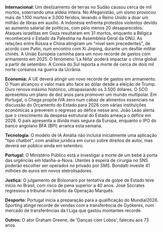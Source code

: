 **Internacional:** Um deslizamento de terras no Sudão causou cerca de mil mortos, soterrando uma aldeia inteira. No Afeganistão, um sismo provocou mais de 1.100 mortos e 3.000 feridos, levando o Reino Unido a doar um milhão de libras em auxílio. A Indonésia enfrenta protestos violentos devido ao aumento salarial de políticos, com pelo menos 20 desaparecidos. Ataques israelitas em Gaza resultaram em 31 mortos, enquanto a Bélgica reconhecerá o Estado da Palestina na Assembleia Geral da ONU. As relações entre Rússia e China atingiram um "nível sem precedentes", de acordo com Putin, num encontro com Xi Jinping, durante um desfile militar chinês. A União Europeia caminha para um novo recorde de gastos com armamento em 2025. O fenómeno 'La Niña' poderá impactar o clima global a partir de setembro. A Coreia do Sul reporta a morte de cerca de dois mil norte-coreanos na guerra da Ucrânia.

**Economia:** A UE deverá atingir um novo recorde de gastos em armamento. O Yuan alcançou o valor mais alto face ao dólar desde a eleição de Trump. Ouro renova máximo histórico, ultrapassando os 3.500 dólares. O SCO apresentou um plano de dez anos para promover um mundo multipolar. Em Portugal, o Chega propõe IVA zero num cabaz de alimentos essenciais na discussão do Orçamento do Estado para 2026 com várias instituições económicas a preverem o regresso ao défice nesse ano. João Leão alerta que o crescimento da despesa estrutural do Estado ameaça o défice em 2026. O país apresenta a dívida mais segura da Europa, enquanto o IPO do banco angolano BFA (BPI) arranca esta semana.

**Tecnologia:** O modelo de IA Amália não incluirá inicialmente uma aplicação "tipo chatbot", com análise jurídica em curso sobre direitos de autor, mas deverá ser público ainda em setembro.

**Portugal:** O Ministério Público está a investigar a morte de um bebé à porta das urgências em Idanha-a-Nova. Utentes à espera de cirurgia no SNS poderão escolher ser operados no privado por SMS. Bondalti investe 41 milhões de euros em novos eletrolisadores.

**Justiça:** O julgamento de Bolsonaro por tentativa de golpe de Estado teve início no Brasil, com risco de pena superior a 40 anos. José Sócrates regressou a tribunal no âmbito da Operação Marquês.

**Desporto:** Portugal inicia a preparação para a qualificação do Mundial2026. Sporting atinge recorde de vendas com a transferência de Gyökeres, num mercado de transferências da I Liga que gastou montantes recorde.

**Outros:** O ator Graham Greene, de 'Danças com Lobos', faleceu aos 73 anos.